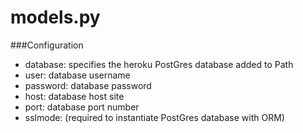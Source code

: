 # models.py

###Configuration 
* database: specifies the heroku PostGres database added to Path 
* user: database username 
* password: database password
* host: database host site 
* port: database port number 
* sslmode: (required to instantiate PostGres database with ORM) 


